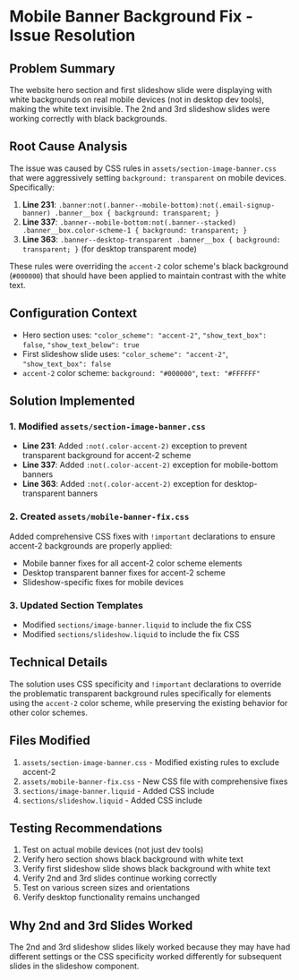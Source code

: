 # Mobile Banner Background Fix - Issue Resolution

## Problem Summary
The website hero section and first slideshow slide were displaying with white backgrounds on real mobile devices (not in desktop dev tools), making the white text invisible. The 2nd and 3rd slideshow slides were working correctly with black backgrounds.

## Root Cause Analysis
The issue was caused by CSS rules in `assets/section-image-banner.css` that were aggressively setting `background: transparent` on mobile devices. Specifically:

1. **Line 231**: `.banner:not(.banner--mobile-bottom):not(.email-signup-banner) .banner__box { background: transparent; }`
2. **Line 337**: `.banner--mobile-bottom:not(.banner--stacked) .banner__box.color-scheme-1 { background: transparent; }`
3. **Line 363**: `.banner--desktop-transparent .banner__box { background: transparent; }` (for desktop transparent mode)

These rules were overriding the `accent-2` color scheme's black background (`#000000`) that should have been applied to maintain contrast with the white text.

## Configuration Context
- Hero section uses: `"color_scheme": "accent-2"`, `"show_text_box": false`, `"show_text_below": true`
- First slideshow slide uses: `"color_scheme": "accent-2"`, `"show_text_box": false`
- `accent-2` color scheme: `background: "#000000"`, `text: "#FFFFFF"`

## Solution Implemented

### 1. Modified `assets/section-image-banner.css`
- **Line 231**: Added `:not(.color-accent-2)` exception to prevent transparent background for accent-2 scheme
- **Line 337**: Added `:not(.color-accent-2)` exception for mobile-bottom banners
- **Line 363**: Added `:not(.color-accent-2)` exception for desktop-transparent banners

### 2. Created `assets/mobile-banner-fix.css`
Added comprehensive CSS fixes with `!important` declarations to ensure accent-2 backgrounds are properly applied:
- Mobile banner fixes for all accent-2 color scheme elements
- Desktop transparent banner fixes for accent-2 scheme
- Slideshow-specific fixes for mobile devices

### 3. Updated Section Templates
- Modified `sections/image-banner.liquid` to include the fix CSS
- Modified `sections/slideshow.liquid` to include the fix CSS

## Technical Details
The solution uses CSS specificity and `!important` declarations to override the problematic transparent background rules specifically for elements using the `accent-2` color scheme, while preserving the existing behavior for other color schemes.

## Files Modified
1. `assets/section-image-banner.css` - Modified existing rules to exclude accent-2
2. `assets/mobile-banner-fix.css` - New CSS file with comprehensive fixes  
3. `sections/image-banner.liquid` - Added CSS include
4. `sections/slideshow.liquid` - Added CSS include

## Testing Recommendations
1. Test on actual mobile devices (not just dev tools)
2. Verify hero section shows black background with white text
3. Verify first slideshow slide shows black background with white text
4. Verify 2nd and 3rd slides continue working correctly
5. Test on various screen sizes and orientations
6. Verify desktop functionality remains unchanged

## Why 2nd and 3rd Slides Worked
The 2nd and 3rd slideshow slides likely worked because they may have had different settings or the CSS specificity worked differently for subsequent slides in the slideshow component.
